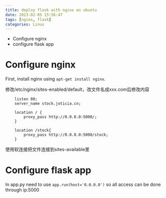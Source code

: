 ```yaml
---
title: deploy flask with nginx on ubuntu
date: 2023-02-05 15:56:47
tags: [nginx, flask]
categories: Linux
---
```


* Configure nginx
* configure flask app

<!--more-->

# Configure nginx

First, install nginx using `apt-get install nginx`. 

修改/etc/nginx/sites-enabled/default，改文件名成xxx.com后修改内容

```
	listen 80;	
	server_name stock.joticia.cn;

	location / {
		proxy_pass http://0.0.0.0:5000/;
	}

	location /stock{
		proxy_pass http://0.0.0.0:5000/stock;
	}
```

使用软连接把文件连接到sites-available里

# Configure flask app

In app.py need to use `app.run(host='0.0.0.0')` so all access can be done through ip:5000



